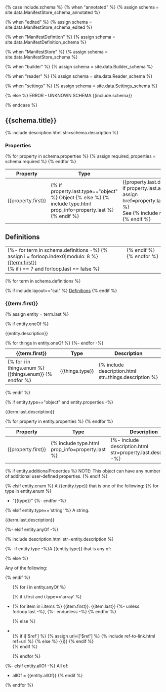 {% case include.schema %}
  {% when "annotated" %}
    {% assign schema = site.data.ManifestStore_schema_annotated %}

  {% when "edited" %}
    {% assign schema = site.data.ManifestStore_schema_edited %}

  {% when "ManifestDefintion" %}
    {% assign schema = site.data.ManifestDefinition_schema %}

  {% when "ManifestStore" %}
    {% assign schema = site.data.ManifestStore_schema %}

  {% when "builder" %}
    {% assign schema = site.data.Builder_schema %}

  {% when "reader" %}
    {% assign schema = site.data.Reader_schema %}

  {% when "settings" %}
    {% assign schema = site.data.Settings_schema %}

  {% else %}
    ERROR - UNKNOWN SCHEMA {{include.schema}}

{% endcase %}

## {{schema.title}}

{% include description.html str=schema.description %}

### Properties

<table class="manifest-ref-table">
<thead><tr>
<th class="manifest-ref-table">Property</th>
<th class="manifest-ref-table">Type</th>
<th class="manifest-ref-table">Description</th>
<th class="manifest-ref-table">Required?</th>
<th class="manifest-ref-table">Default Value</th>
</tr></thead>

<tbody>
{% for property in schema.properties %}
{% assign required_properties = schema.required %}
<tr>
<td class="manifest-ref-table">{{property.first}}</td>
<!-- Type -->
<td class="manifest-ref-table">
{% if property.last.type=="object" %} 
  Object 
{% else %}
  {% include type.html prop_info=property.last %}
{% endif %}
</td>

<!-- Description -->
<td class="manifest-ref-table">{{property.last.description|markdownify}}
{% if property.last.additionalProperties %}
  {% assign href=property.last.additionalProperties.first[1] %}
  <br/>See {% include ref-to-link.html ref=href %}
{% endif %}
</td>

<td class="manifest-ref-table"> <!-- Required? -->
{% include required.html prop=property.first required_list=required_properties %}
</td>

<td class="manifest-ref-table"> <!-- Default Value -->
{% include default-value.html val=property.last.default %}
</td>

</tr>
{% endfor %}

</tbody></table>

<!---------------------------------------------------------------------->

## Definitions

<!-- TOC-like links -->
<table style="border: 0;" width="900">
<tbody>
<tr>
<td style="border: 0; vertical-align: top;">
{%- for term in schema.definitions -%}
{% assign i = forloop.index0|modulo: 8 %}
<a href="{{term.first | slugify | prepend: "#"}}">{{term.first}}</a>  <br/>
{% if i == 7 and forloop.last == false %}
</td>
<td style="border: 0; vertical-align: top;">
{% endif %}
{% endfor %}
</td>
</tr></tbody></table>

<!-- Definitions reference -->
{% for term in schema.definitions %}

{% if include.layout=="cai" %}
<a class="top-scroll-btn" title="Go to Definitions" href="#definitions">Definitions</a>
{% endif %}

### {{term.first}}

{% assign entity = term.last %}

{% if entity.oneOf %}

{{entity.description}}

<table class="manifest-ref-table" style="margin-top: 10px;">
<thead><tr>
<th class="manifest-ref-table">{{term.first}}</th>
<th class="manifest-ref-table">Type</th>
<th class="manifest-ref-table">Description</th>
</tr></thead>

<tbody>
{% for things in entity.oneOf %}
<tr>
<td class="manifest-ref-table">{% for i in things.enum %} {{things.enum}}  {% endfor %}</td>
<td class="manifest-ref-table">{{things.type}}</td>
<td class="manifest-ref-table">{% include description.html str=things.description %} </td>
</tr>
{%- endfor -%}
</tbody></table>

{% endif %} <!-- end of oneOf entity -->

{% if entity.type=="object" and entity.properties -%}

<p class="prop_desc" markdown="1">{{term.last.description}}</p>

<table class="manifest-ref-table" style="margin-top: 10px;">
<thead><tr>
<th class="manifest-ref-table">Property</th>
<th class="manifest-ref-table">Type</th>
<th class="manifest-ref-table">Description</th>
<th class="manifest-ref-table">Required?</th>
<th class="manifest-ref-table">Default Value</th>
</tr></thead>

<tbody>
{% for property in entity.properties %}
<tr>
<td class="manifest-ref-table">{{property.first}}</td>

<!-- Type  -->
<td class="manifest-ref-table"> 
{% include type.html prop_info=property.last %} 
</td>

<!-- Description -->
<td class="manifest-ref-table">{%- include description.html str=property.last.description -%}</td>

<!-- Required?  -->
<td class="manifest-ref-table"> 
{% include required.html prop=property.first required_list=entity.required %}
</td>

<!-- Default Value -->
<td class="manifest-ref-table">
{% include default-value.html val=property.last.default %}
</td>

</tr>
{% endfor %}
</tbody></table>

{% if entity.additionalProperties %}
NOTE: This object can have any number of additional user-defined properties. 
{% endif %}

<!-- Not an object but an enum -->
{% elsif entity.enum %} 
A {{entity.type}} that is one of the following:
{% for type in entity.enum %}
- "{{type}}"
{%- endfor -%}

<!-- Not an object or enum, but a string -->
{% elsif entity.type=='string' %} 
A string.

{{term.last.description}}

<!-- Not an object, enum, or string, but 'anyOf' -->
{%- elsif entity.anyOf -%} 

{% include description.html str=entity.description %}

{%- if entity.type -%}A {{entity.type}} that is any of:

{% else %} 
<p>Any of the following:</p>
{% endif %} 

<ul>{% for i in entity.anyOf %}

  {% if i.first and i.type=='array' %}  <!-- i is an object or array -->
    <li>{% for item in i.items %}
      {{item.first}}: {{item.last}} {%- unless forloop.last -%}, {%- endunless -%}
    {% endfor %}</li>

  {% else %} <!-- i is a simple type -->
    <li>  
    {% if i['$ref'] %}
      {% assign url=i['$ref'] %}
      {% include ref-to-link.html ref=url %}
    {% else %}
      {{i}}
    {% endif %}
    </li>
  {% endif %}

{% endfor %}
</ul>

{%- elsif entity.allOf -%} <!-- Not an object, enum, string, or 'anyOf', but `allOf` (not in schema) -->
All of:
- allOf = {{entity.allOf}}
{% endif %}

{% endfor %} <!-- end iteration over site.data.ManifestStore_schema.definitions obj -->
